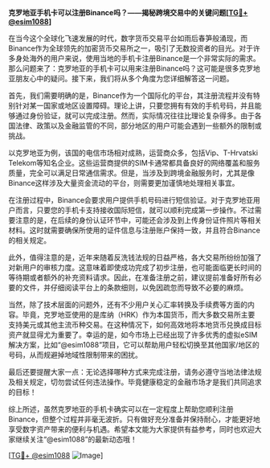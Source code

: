 **克罗地亚手机卡可以注册Binance吗？——揭秘跨境交易中的关键问题[[TG💪+ @esim1088](https://t.me/s/esim1088)]**

在当今这个全球化飞速发展的时代，数字货币交易平台如雨后春笋般涌现，而Binance作为全球领先的加密货币交易所之一，吸引了无数投资者的目光。对于许多身处海外的用户来说，使用当地的手机卡注册Binance是一个非常实际的需求。那么问题来了：克罗地亚的手机卡可以用来注册Binance吗？这可能是很多克罗地亚朋友心中的疑问。接下来，我们将从多个角度为您详细解答这一问题。

首先，我们需要明确的是，Binance作为一个国际化的平台，其注册流程并没有特别针对某一国家或地区设置障碍。理论上讲，只要您拥有有效的手机号码，并且能够通过身份验证，就可以完成注册。然而，实际情况往往比理论复杂得多。由于各国法律、政策以及金融监管的不同，部分地区的用户可能会遇到一些额外的限制或挑战。

以克罗地亚为例，该国的电信市场相对成熟，运营商众多，包括Vip、T-Hrvatski Telekom等知名企业。这些运营商提供的SIM卡通常都具备良好的网络覆盖和服务质量，完全可以满足日常通信需求。但是，当涉及到跨境金融服务时，尤其是像Binance这样涉及大量资金流动的平台，则需要更加谨慎地处理相关事宜。

在注册过程中，Binance会要求用户提供手机号码进行短信验证。对于克罗地亚用户而言，只要您的手机卡支持接收国际短信，就可以顺利完成第一步操作。不过需要注意的是，在后续的身份认证环节中，可能还会涉及到上传身份证件照片等相关材料。这时就需要确保所使用的证件信息与注册账户保持一致，并且符合Binance的相关规定。

此外，值得注意的是，近年来随着反洗钱法规的日益严格，各大交易所纷纷加强了对新用户的审核力度。这意味着即使成功完成了初步注册，也可能面临更长时间的等待期或者额外的补充资料请求。因此，在准备注册之前，建议提前准备好所有必要的文件，并仔细阅读平台上的条款细则，以免因疏忽而导致不必要的麻烦。

当然，除了技术层面的问题外，还有不少用户关心汇率转换及手续费等方面的内容。毕竟，克罗地亚使用的是库纳（HRK）作为本国货币，而大多数交易所主要支持美元或其他主流币种交易。在这种情况下，如何高效地将本地货币兑换成目标资产就显得尤为重要了。幸运的是，如今市场上已经出现了许多优秀的虚拟eSIM解决方案，比如“@esim1088”项目，它可以帮助用户轻松切换至其他国家/地区的号码，从而规避掉地域性限制带来的困扰。

最后还要提醒大家一点：无论选择哪种方式来完成注册，请务必遵守当地法律法规及相关规定，切勿尝试任何违法操作。毕竟健康稳定的金融市场才是我们共同追求的目标！

综上所述，虽然克罗地亚的手机卡确实可以在一定程度上帮助您顺利注册Binance，但整个过程并非毫无波折。只有做好充分准备并保持耐心，才能更好地享受数字资产带来的便利与机遇。希望本文能为大家提供有益参考，同时也欢迎大家继续关注“@esim1088”的最新动态哦！

[[TG💪+ @esim1088](https://t.me/s/esim1088) ![Image](https://i.postimg.cc/4NQfJmqS/Snipaste-2025-05-13-00-14-12.png)]